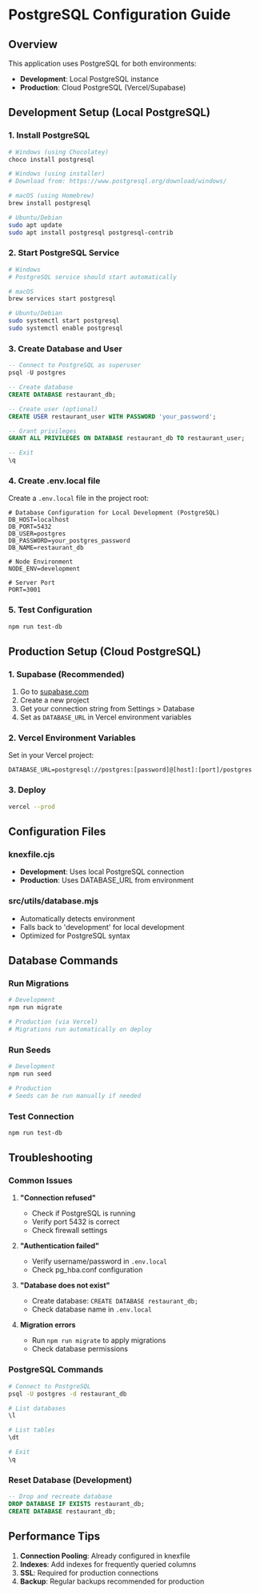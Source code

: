 # PostgreSQL Configuration Guide

## Overview
This application uses PostgreSQL for both environments:
- **Development**: Local PostgreSQL instance
- **Production**: Cloud PostgreSQL (Vercel/Supabase)

## Development Setup (Local PostgreSQL)

### 1. Install PostgreSQL
```bash
# Windows (using Chocolatey)
choco install postgresql

# Windows (using installer)
# Download from: https://www.postgresql.org/download/windows/

# macOS (using Homebrew)
brew install postgresql

# Ubuntu/Debian
sudo apt update
sudo apt install postgresql postgresql-contrib
```

### 2. Start PostgreSQL Service
```bash
# Windows
# PostgreSQL service should start automatically

# macOS
brew services start postgresql

# Ubuntu/Debian
sudo systemctl start postgresql
sudo systemctl enable postgresql
```

### 3. Create Database and User
```sql
-- Connect to PostgreSQL as superuser
psql -U postgres

-- Create database
CREATE DATABASE restaurant_db;

-- Create user (optional)
CREATE USER restaurant_user WITH PASSWORD 'your_password';

-- Grant privileges
GRANT ALL PRIVILEGES ON DATABASE restaurant_db TO restaurant_user;

-- Exit
\q
```

### 4. Create .env.local file
Create a `.env.local` file in the project root:

```env
# Database Configuration for Local Development (PostgreSQL)
DB_HOST=localhost
DB_PORT=5432
DB_USER=postgres
DB_PASSWORD=your_postgres_password
DB_NAME=restaurant_db

# Node Environment
NODE_ENV=development

# Server Port
PORT=3001
```

### 5. Test Configuration
```bash
npm run test-db
```

## Production Setup (Cloud PostgreSQL)

### 1. Supabase (Recommended)
1. Go to [supabase.com](https://supabase.com)
2. Create a new project
3. Get your connection string from Settings > Database
4. Set as `DATABASE_URL` in Vercel environment variables

### 2. Vercel Environment Variables
Set in your Vercel project:
```
DATABASE_URL=postgresql://postgres:[password]@[host]:[port]/postgres
```

### 3. Deploy
```bash
vercel --prod
```

## Configuration Files

### knexfile.cjs
- **Development**: Uses local PostgreSQL connection
- **Production**: Uses DATABASE_URL from environment

### src/utils/database.mjs
- Automatically detects environment
- Falls back to 'development' for local development
- Optimized for PostgreSQL syntax

## Database Commands

### Run Migrations
```bash
# Development
npm run migrate

# Production (via Vercel)
# Migrations run automatically on deploy
```

### Run Seeds
```bash
# Development
npm run seed

# Production
# Seeds can be run manually if needed
```

### Test Connection
```bash
npm run test-db
```

## Troubleshooting

### Common Issues

1. **"Connection refused"**
   - Check if PostgreSQL is running
   - Verify port 5432 is correct
   - Check firewall settings

2. **"Authentication failed"**
   - Verify username/password in `.env.local`
   - Check pg_hba.conf configuration

3. **"Database does not exist"**
   - Create database: `CREATE DATABASE restaurant_db;`
   - Check database name in `.env.local`

4. **Migration errors**
   - Run `npm run migrate` to apply migrations
   - Check database permissions

### PostgreSQL Commands
```bash
# Connect to PostgreSQL
psql -U postgres -d restaurant_db

# List databases
\l

# List tables
\dt

# Exit
\q
```

### Reset Database (Development)
```sql
-- Drop and recreate database
DROP DATABASE IF EXISTS restaurant_db;
CREATE DATABASE restaurant_db;
```

## Performance Tips

1. **Connection Pooling**: Already configured in knexfile
2. **Indexes**: Add indexes for frequently queried columns
3. **SSL**: Required for production connections
4. **Backup**: Regular backups recommended for production 